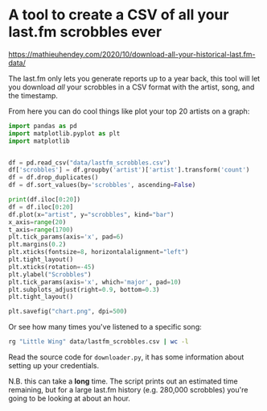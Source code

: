 # A tool to create a CSV of all your last.fm scrobbles ever

https://mathieuhendey.com/2020/10/download-all-your-historical-last.fm-data/

The last.fm only lets you generate reports up to a year back, this tool will let
you download *all* your scrobbles in a CSV format with the artist, song, and the
timestamp.

From here you can do cool things like plot your top 20 artists on a graph:

```python
import pandas as pd
import matplotlib.pyplot as plt
import matplotlib


df = pd.read_csv("data/lastfm_scrobbles.csv")
df['scrobbles'] = df.groupby('artist')['artist'].transform('count')
df = df.drop_duplicates()
df = df.sort_values(by='scrobbles', ascending=False)

print(df.iloc[0:20])
df = df.iloc[0:20]
df.plot(x="artist", y="scrobbles", kind="bar")
x_axis=range(20)
t_axis=range(1700)
plt.tick_params(axis='x', pad=6) 
plt.margins(0.2)
plt.xticks(fontsize=8, horizontalalignment="left")
plt.tight_layout()
plt.xticks(rotation=-45)
plt.ylabel("Scrobbles")
plt.tick_params(axis='x', which='major', pad=10)
plt.subplots_adjust(right=0.9, bottom=0.3)
plt.tight_layout()

plt.savefig("chart.png", dpi=500)
```

Or see how many times you've listened to a specific song:

```bash
rg "Little Wing" data/lastfm_scrobbles.csv | wc -l
```

Read the source code for `downloader.py`, it has some information about setting
up your credentials.

N.B. this can take a **long** time. The script prints out an estimated time
remaining, but for a large last.fm history (e.g. 280,000 scrobbles) you're going
to be looking at about an hour.
